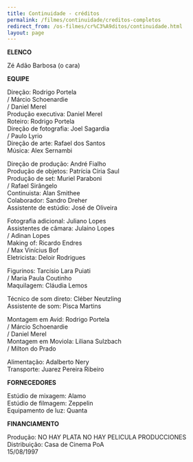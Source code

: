 ```yaml
---
title: Continuidade - créditos
permalink: /filmes/continuidade/creditos-completos
redirect_from: /os-filmes/cr%C3%A9ditos/continuidade.html
layout: page
---
```

**ELENCO**

Zé Adão Barbosa (o cara)

**EQUIPE**

Direção: Rodrigo Portela\
/ Márcio Schoenardie\
/ Daniel Merel\
Produção executiva: Daniel Merel\
Roteiro: Rodrigo Portela\
Direção de fotografia: Joel Sagardia\
/ Paulo Lyrio\
Direção de arte: Rafael dos Santos\
Música: Alex Sernambi

Direção de produção: André Fialho\
Produção de objetos: Patrícia Círia Saul\
Produção de set: Muriel Paraboni\
/ Rafael Sirângelo\
Continuista: Alan Smithee\
Colaborador: Sandro Dreher\
Assistente de estúdio: José de Oliveira

Fotografia adicional: Juliano Lopes\
Assistentes de câmara: Julaino Lopes\
/ Adinan Lopes\
Making of: Ricardo Endres\
/ Max Vinícius Bof\
Eletricista: Deloir Rodrigues

Figurinos: Tarcísio Lara Puiati\
/ Maria Paula Coutinho\
Maquilagem: Cláudia Lemos

Técnico de som direto: Cléber Neutzling\
Assistente de som: Pisca Martins

Montagem em Avid: Rodrigo Portela\
/ Márcio Schoenardie\
/ Daniel Merel\
Montagem em Moviola: Liliana Sulzbach\
/ Milton do Prado

Alimentação: Adalberto Nery\
Transporte: Juarez Pereira Ribeiro

**FORNECEDORES**

Estúdio de mixagem: Alamo\
Estúdio de filmagem: Zeppelin\
Equipamento de luz: Quanta

**FINANCIAMENTO**

Produção: NO HAY PLATA NO HAY PELICULA PRODUCCIONES\
Distribuição: Casa de Cinema PoA\
15/08/1997